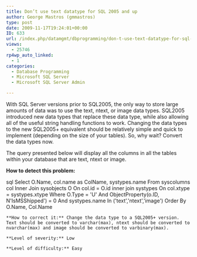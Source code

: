 ```yaml
---
title: Don’t use text datatype for SQL 2005 and up
author: George Mastros (gmmastros)
type: post
date: 2009-11-17T19:24:01+00:00
ID: 633
url: /index.php/datamgmt/dbprogramming/don-t-use-text-datatype-for-sql-2005-and/
views:
  - 25746
rp4wp_auto_linked:
  - 1
categories:
  - Database Programming
  - Microsoft SQL Server
  - Microsoft SQL Server Admin

---
```

With SQL Server versions prior to SQL2005, the only way to store large amounts of data was to use the text, ntext, or image data types. SQL2005 introduced new data types that replace these data type, while also allowing all of the useful string handling functions to work. Changing the data types to the new SQL2005+ equivalent should be relatively simple and quick to implement (depending on the size of your tables). So, why wait? Convert the data types now.

The query presented below will display all the columns in all the tables within your database that are text, ntext or image.

**How to detect this problem:**

sql
Select  O.Name, 
        col.name as ColName,
        systypes.name
From    syscolumns col 
        Inner Join sysobjects O
          On col.id = O.id
        inner join systypes
          On col.xtype = systypes.xtype
Where   O.Type = 'U'
        And ObjectProperty(o.ID, N'IsMSShipped') = 0
        And systypes.name In ('text','ntext','image')
Order By O.Name, Col.Name
```
**How to correct it:** Change the data type to a SQL2005+ version. Text should be converted to varchar(max), ntext should be converted to nvarchar(max) and image should be converted to varbinary(max).

**Level of severity:** Low

**Level of difficulty:** Easy